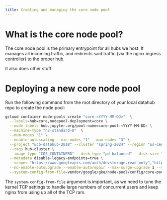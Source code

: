 ```yaml
---
title: Creating and managing the core node pool
---
```


# What is the core node pool?

The core node pool is the primary entrypoint for all hubs we host. It
manages all incoming traffic, and redirects said traffic (via the nginx
ingress controller) to the proper hub.

It also does other stuff.

# Deploying a new core node pool

Run the following command from the root directory of your local datahub
repo to create the node pool:

``` bash
gcloud container node-pools create "core-<YYYY-MM-DD>"  \
  --labels=hub=core,nodepool-deployment=core \
  --node-labels hub.jupyter.org/pool-name=core-pool-<YYYY-MM-DD> \
  --machine-type "n2-standard-8"  \
  --num-nodes "1" \
  --enable-autoscaling --min-nodes "1" --max-nodes "3" \
  --project "ucb-datahub-2018" --cluster "spring-2024" --region "us-central1" --node-locations "us-central1-b" \
  --tags hub-cluster \
  --image-type "COS_CONTAINERD" --disk-type "pd-balanced" --disk-size "100"  \
  --metadata disable-legacy-endpoints=true \
  --scopes "https://www.googleapis.com/auth/devstorage.read_only","https://www.googleapis.com/auth/logging.write","https://www.googleapis.com/auth/monitoring","https://www.googleapis.com/auth/servicecontrol","https://www.googleapis.com/auth/service.management.readonly","https://www.googleapis.com/auth/trace.append" \
  --no-enable-autoupgrade --enable-autorepair --max-surge-upgrade 1 --max-unavailable-upgrade 0 --max-pods-per-node "110" \
  --system-config-from-file=vendor/google/gke/node-pool/config/core-pool-sysctl.yaml
```

The `system-config-from-file` argument is important, as we need to tune
the kernel TCP settings to handle large numbers of concurrent users and
keep nginx from using up all of the TCP ram.
